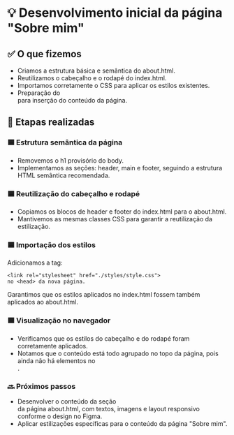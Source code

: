 # 💡 Desenvolvimento inicial da página "Sobre mim"
## ✅ O que fizemos

- Criamos a estrutura básica e semântica do about.html.
- Reutilizamos o cabeçalho e o rodapé do index.html.
- Importamos corretamente o CSS para aplicar os estilos existentes.
- Preparação do <main> para inserção do conteúdo da página.

## 🧱 Etapas realizadas
### 🟦 Estrutura semântica da página

- Removemos o h1 provisório do body.
- Implementamos as seções: header, main e footer, seguindo a estrutura HTML semântica recomendada.

### 🟦 Reutilização do cabeçalho e rodapé

- Copiamos os blocos de header e footer do index.html para o about.html.
- Mantivemos as mesmas classes CSS para garantir a reutilização da estilização.

### 🟦 Importação dos estilos
Adicionamos a tag:
````
<link rel="stylesheet" href="./styles/style.css">
no <head> da nova página.
````
Garantimos que os estilos aplicados no index.html fossem também aplicados ao about.html.

### 🟦 Visualização no navegador

- Verificamos que os estilos do cabeçalho e do rodapé foram corretamente aplicados.
- Notamos que o conteúdo está todo agrupado no topo da página, pois ainda não há elementos no <main>.

### 🔜 Próximos passos

- Desenvolver o conteúdo da seção <main> da página about.html, com textos, imagens e layout responsivo conforme o design no Figma.
- Aplicar estilizações específicas para o conteúdo da página "Sobre mim".
